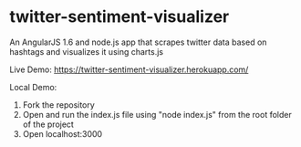 # twitter-sentiment-visualizer

An AngularJS 1.6 and node.js app that scrapes twitter
data based on hashtags and visualizes it using charts.js

Live Demo: https://twitter-sentiment-visualizer.herokuapp.com/

Local Demo:
 1. Fork the repository
 2. Open and run the index.js file using "node index.js" from the root folder of the project
 3. Open localhost:3000

